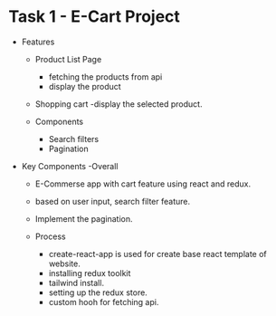 # Task 1 - E-Cart Project

  - Features
    - Product List Page
      - fetching the products from api
      - display the product
    - Shopping cart
      -display the selected product. 
    
    - Components 
      - Search filters 
      - Pagination

  - Key Components
    -Overall
      - E-Commerse app with cart feature using react and redux. 
      - based on user input, search filter feature.
      - Implement the pagination. 
    
    - Process
      - create-react-app is used for create base react template of website. 
      - installing redux toolkit
      - tailwind install.
      - setting up the redux store. 
      - custom hooh for fetching api.
    
  